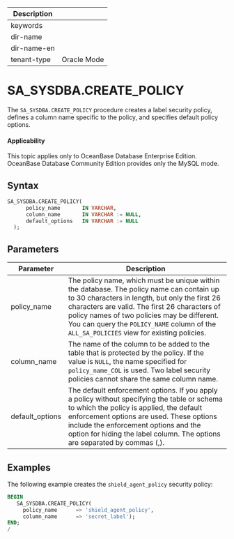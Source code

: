 | Description   |                 |
|---------------|-----------------|
| keywords      |                 |
| dir-name      |                 |
| dir-name-en   |                 |
| tenant-type   | Oracle Mode     |

# SA_SYSDBA.CREATE_POLICY

The `SA_SYSDBA.CREATE_POLICY` procedure creates a label security policy, defines a column name specific to the policy, and specifies default policy options.

  <main id="notice" >
    <h4>Applicability</h4>
    <p>This topic applies only to OceanBase Database Enterprise Edition. OceanBase Database Community Edition provides only the MySQL mode. </p>
  </main>

Syntax
-----------

```sql
SA_SYSDBA.CREATE_POLICY(
      policy_name       IN VARCHAR,
      column_name       IN VARCHAR := NULL,
      default_options   IN VARCHAR := NULL
  );
```



Parameters
-------------



| **Parameter** | **Description** |
|-----------------|----------------------------------------------------------------------------------------------------------------------------------------------------|
| policy_name | The policy name, which must be unique within the database. The policy name can contain up to 30 characters in length, but only the first 26 characters are valid. The first 26 characters of policy names of two policies may be different. You can query the `POLICY_NAME` column of the `ALL_SA_POLICIES` view for existing policies.  |
| column_name | The name of the column to be added to the table that is protected by the policy. If the value is `NULL`, the name specified for `policy_name_COL` is used. Two label security policies cannot share the same column name.  |
| default_options | The default enforcement options. If you apply a policy without specifying the table or schema to which the policy is applied, the default enforcement options are used. These options include the enforcement options and the option for hiding the label column. The options are separated by commas (,).  |



Examples
-----------

The following example creates the `shield_agent_policy` security policy:

```sql
BEGIN
   SA_SYSDBA.CREATE_POLICY(
     policy_name      => 'shield_agent_policy',
     column_name      => 'secret_label');
END;
/
```